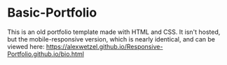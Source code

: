# Basic-Portfolio

This is an old portfolio template made with HTML and CSS. It isn't hosted, but the mobile-responsive version, which is nearly identical, and can be viewed here: https://alexwetzel.github.io/Responsive-Portfolio.github.io/bio.html

